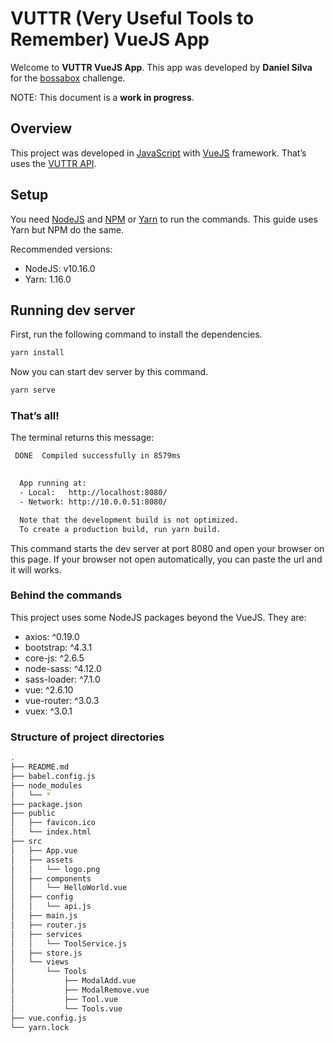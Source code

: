 # VUTTR (Very Useful Tools to Remember) VueJS App

Welcome to **VUTTR VueJS App**. This app was developed by **Daniel Silva** for the [bossabox](http://bossabox.com) challenge.

NOTE: This document is a **work in progress**.

## Overview

This project was developed in [JavaScript](https://www.ecma-international.org) with [VueJS](https://vuejs.org) framework. That’s uses the [VUTTR API](https://github.com/danjsillva/bossabox-challenge-api).

## Setup

You need [NodeJS](https://nodejs.org/en/) and [NPM](https://www.npmjs.com) or [Yarn](https://yarnpkg.com/en/) to run the commands. This guide uses Yarn but NPM do the same.

Recommended versions:
+ NodeJS: v10.16.0
+ Yarn: 1.16.0

## Running dev server

First, run the following command to install the dependencies.

```bash
yarn install
```

Now you can start dev server by this command.

```bash
yarn serve
```

### That’s all!

The terminal returns this message:

```bash
 DONE  Compiled successfully in 8579ms
 

  App running at:
  - Local:   http://localhost:8080/ 
  - Network: http://10.0.0.51:8080/

  Note that the development build is not optimized.
  To create a production build, run yarn build.

```

This command starts the dev server at port 8080 and open your browser on this page. If your browser not open automatically, you can paste the url and it will works.

### Behind the commands

This project uses some NodeJS packages beyond the VueJS. They are:

+ axios: ^0.19.0
+ bootstrap: ^4.3.1
+ core-js: ^2.6.5
+ node-sass: ^4.12.0
+ sass-loader: ^7.1.0
+ vue: ^2.6.10
+ vue-router: ^3.0.3
+ vuex: ^3.0.1

### Structure of project directories

```bash
.
├── README.md
├── babel.config.js
├── node_modules
│   └── *
├── package.json
├── public
│   ├── favicon.ico
│   └── index.html
├── src
│   ├── App.vue
│   ├── assets
│   │   └── logo.png
│   ├── components
│   │   └── HelloWorld.vue
│   ├── config
│   │   └── api.js
│   ├── main.js
│   ├── router.js
│   ├── services
│   │   └── ToolService.js
│   ├── store.js
│   └── views
│       └── Tools
│           ├── ModalAdd.vue
│           ├── ModalRemove.vue
│           ├── Tool.vue
│           └── Tools.vue
├── vue.config.js
└── yarn.lock
```
